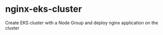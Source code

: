# nginx-eks-cluster
Create EKS cluster with a Node Group and deploy nginx application on the cluster
